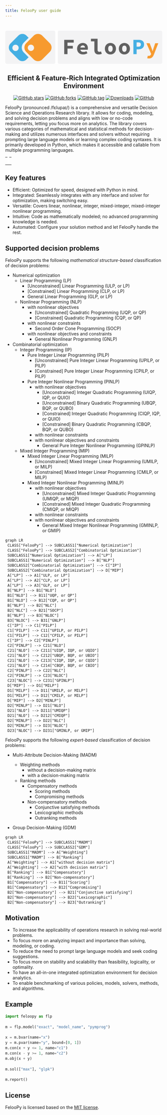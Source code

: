 ```yaml
---
title: FelooPy user guide
---
```


#

<img src="assets/banner.png" alt="logo">

<h2 align='center'>Efficient & Feature-Rich Integrated Optimization Environment</h2>

<center>

[![GitHub stars](https://img.shields.io/github/stars/ktafakkori/feloopy?label=stars&style=flat-rounded&color=success&logo=github)](https://github.com/ktafakkori/feloopy/stargazers)
[![GitHub forks](https://img.shields.io/github/forks/ktafakkori/feloopy?label=forks&style=flat-rounded&color=blue)](https://github.com/ktafakkori/feloopy/network/members)
[![GitHub tag](https://img.shields.io/github/v/tag/ktafakkori/feloopy?sort=semver&label=version&style=flat-rounded&color=orange)](https://github.com/ktafakkori/feloopy/releases)
[![Downloads](https://pepy.tech/badge/feloopy?style=flat-rounded&color=green)](https://pepy.tech/project/feloopy)
[![GitHub](https://img.shields.io/github/license/ktafakkori/feloopy?style=flat-rounded&color=red)](https://github.com/ktafakkori/feloopy/blob/main/LICENSE)

</center>

FelooPy (pronounced /fɛlupaɪ/) is a comprehensive and versatile Decision Science and Operations Research library. It allows for coding, modeling, and solving decision problems and aligns with low or no-code requirements, letting you focus more on analytics. The library covers various categories of mathematical and statistical methods for decision-making and utilizes numerous interfaces and solvers without requiring prompting large language models or learning complex coding syntaxes. It is primarily developed in Python, which makes it accessible and callable from multiple programming languages.

<table align="center">
  <tr>
    <td style="text-align: center;">
      <canvas id="gameCanvas" width="400" height="400" style="border: 3px solid white;"></canvas>
    </td>
  </tr>
</table>

<script>
  var canvas = document.getElementById('gameCanvas');
  var context = canvas.getContext('2d');

  var snake, prey, direction, updateInterval, drawInterval, gameOver;

  function startGame() {
      snake = [{ top: canvas.height / 2, left: canvas.width / 2, direction: 'right' }];
      prey = generatePrey();
      direction = 'right';
      gameOver = false;

      if (updateInterval) clearInterval(updateInterval);
      if (drawInterval) clearInterval(drawInterval);

      updateInterval = setInterval(update, 100);
      drawInterval = setInterval(draw, 100);
  }

  function generatePrey() {
      return {
          top: Math.floor(Math.random() * (canvas.height / 20)) * 20,
          left: Math.floor(Math.random() * (canvas.width / 20)) * 20
      };
  }

  function draw() {
      if (gameOver) {
          startGame();
          return;
      }

      context.clearRect(0, 0, canvas.width, canvas.height);

      context.fillStyle = 'lightblue';
      for (var i = 0; i < snake.length; i++) {
          var segment = snake[i];
          context.save();
          context.translate(segment.left + 20, segment.top + 20);
          context.rotate((segment.direction === 'right' ? 45 : segment.direction === 'down' ? 135 : segment.direction === 'left' ? 225 : 315) * Math.PI / 180);

          context.fillRect(-20, -20, 40, 40);

          if (i === 0) {
              context.fillStyle = 'white';
              context.beginPath();
              context.arc(0, -10, 6, 0, Math.PI * 2);
              context.closePath();
              context.fill();
          }

          context.restore();
      }

      if (prey !== null) {
          context.fillStyle = 'orange';
          context.save();
          context.translate(prey.left + 20, prey.top + 20);
          context.rotate(45 * Math.PI / 180);
          context.fillRect(-20, -20, 40, 40);

          context.fillStyle = 'white';
          context.beginPath();
          context.arc(0, -10, 6, 0, Math.PI * 2);
          context.closePath();
          context.fill();

          context.restore();
      }
  }

  function update() {
      if (gameOver || prey === null) return;

      var head = Object.assign({}, snake[0]);
      var preyDirection;

      if (prey.top < head.top) {
          direction = 'up';
          preyDirection = 'down';
      } else if (prey.top > head.top) {
          direction = 'down';
          preyDirection = 'up';
      } else if (prey.left < head.left) {
          direction = 'left';
          preyDirection = 'right';
      } else if (prey.left > head.left) {
          direction = 'right';
          preyDirection = 'left';
      }

      head.direction = direction;

      if (direction === 'left') {
          head.left -= 20;
      } else if (direction === 'right') {
          head.left += 20;
      } else if (direction === 'up') {
          head.top -= 20;
      } else if (direction === 'down') {
          head.top += 20;
      }

      snake.unshift(head);

      if (head.left === prey.left && head.top === prey.top) {
          snake.push({});
          prey = generatePrey();
      } else {
          snake.pop();
      }
  }

  startGame();
</script>

## Key features

- Efficient: Optimized for speed, designed with Python in mind.
- Integrated: Seamlessly integrates with any interface and solver for optimization, making switching easy.
- Versatile: Covers linear, nonlinear, integer, mixed-integer, mixed-integer nonlinear programming.
- Intuitive: Code as mathematically modeled; no advanced programming knowledge is needed.
- Automated: Configure your solution method and let FelooPy handle the rest.

## Supported decision problems

FelooPy supports the following _mathematical structure-based_ classification of decision problems:

- Numerical optimization
   - Linear Programming (LP)
      - [Unconstrained] Linear Programming (ULP, or LP)
      - [Constrained] Linear Programming (CLP, or LP)
      - General Linear Programming (GLP, or LP)
   - Nonlinear Programming (NLP)
      - with nonlinear objectives
         - [Unconstrained] Quadratic Programming (UQP, or QP)
         - [Constrained] Quadratic Programming (CQP, or QP)
      - with nonlinear constraints
         - Second Order Cone Programming (SOCP)
      - with nonlinear objectives and constraints
         - General Nonlinear Programming (GNLP)
- Combinatorial optimization
   - Integer Programming (IP)
      - Pure Integer Linear Programming (PILP)
         - [Unconstrained] Pure Integer Linear Programming (UPILP, or PILP)
         - [Constrained] Pure Integer Linear Programming (CPILP, or PILP)
      - Pure Integer Nonlinear Programming (PINLP)
         - with nonlinear objectives
            - [Unconstrained] Integer Quadratic Programming (UIQP, IQP, or QUIO)
            - [Unconstrained] Binary Quadratic Programming (UBQP, BQP, or QUBO)
            - [Constrained] Integer Quadratic Programming (CIQP, IQP, or QUIO)
            - [Constrained] Binary Quadratic Programming (CBQP, BQP, or QUBO)
         - with nonlinear constraints
         - with nonlinear objectives and constraints
            - General Pure Integer Nonlinear Programming (GPINLP)
   - Mixed Integer Programming (MIP)
      - Mixed Integer Linear Programming (MILP)
         - [Unconstrained] Mixed Integer Linear Programming (UMILP, or MILP)
         - [Constrained] Mixed Integer Linear Programming (CMILP, or MILP)
      - Mixed Integer Nonlinear Programming (MINLP)
         - with nonlinear objectives
            - [Unconstrained] Mixed Integer Quadratic Programming (UMIQP, or MIQP)
            - [Constrained] Mixed Integer Quadratic Programming (CMIQP, or MIQP)
         - with nonlinear constraints
         - with nonlinear objectives and constraints
            - General Mixed Integer Nonlinear Programming (GMINLP, or GMIP)


```mermaid
graph LR 
 CLASS["FelooPy"] --> SUBCLASS1["Numerical Optimization"]
 CLASS["FelooPy"] --> SUBCLASS2["Combinatorial Optimization"]
 SUBCLASS1["Numerical Optimization"] --> A["LP"]
 SUBCLASS1["Numerical Optimization"] --> B["NLP"]
 SUBCLASS2["Combinatorial Optimization"] --> C["IP"]
 SUBCLASS2["Combinatorial Optimization"] --> D["MIP"]
 A["LP"] --> A1["ULP, or LP"]
 A["LP"] --> A2["CLP, or LP"]
 A["LP"] --> A3["GLP, or LP"]
 B["NLP"] --> B1["NLO"]
 B1["NLO"] --> B11["UQP, or QP"]
 B1["NLO"] --> B12["CQP, or QP"]
 B["NLP"] --> B2["NLC"]
 B2["NLC"] --> B21["SOCP"]
 B["NLP"] --> B3["NLOC"]
 B3["NLOC"] --> B31["GNLP"]
 C["IP"] --> C1["PILP"]
 C1["PILP"] --> C11["UPILP, or PILP"]
 C1["PILP"] --> C12["CPILP, or PILP"]
 C["IP"] --> C2["PINLP"]
 C2["PINLP"] --> C21["NLO"]
 C21["NLO"] --> C211["UIQP, IQP, or UQIO"]
 C21["NLO"] --> C212["UBQP, BQP, or UBIO"]
 C21["NLO"] --> C213["CIQP, IQP, or CQIO"]
 C21["NLO"] --> C214["CBQP, BQP, or CBIO"]
 C2["PINLP"] --> C22["NLC"]
 C2["PINLP"] --> C23["NLOC"]
 C23["NLOC"] --> C231["GPINLP"]
 D["MIP"] --> D1["MILP"]  
 D1["MILP"] --> D11["UMILP, or MILP"]
 D1["MILP"] --> D12["CMILP, or MILP"]
 D["MIP"] --> D2["MINLP"]  
 D2["MINLP"] --> D21["NLO"]
 D21["NLO"] --> D211["UMIQP"]
 D21["NLO"] --> D212["CMIQP"]
 D2["MINLP"] --> D22["NLC"]
 D2["MINLP"] --> D23["NLOC"]
 D23["NLOC"] --> D231["GMINLP, or GMIP"]
```

FelooPy supports the following _expert-based_ classification of decision problems:

- Multi-Attribute Decision-Making (MADM)
   - Weighting methods
      - without a decision-making matrix
      - with a decision-making matrix
   - Ranking methods
      - Compensatory methods
         - Scoring methods
         - Compromising methods
      - Non-compensatory methods
         - Conjunctive satisfying methods
         - Lexicographic methods
         - Outranking methods

- Group Decision-Making (GDM)

```mermaid
graph LR 
 CLASS["FelooPy"] --> SUBCLASS1["MADM"]
 CLASS["FelooPy"] --> SUBCLASS2["GDM"]
 SUBCLASS1["MADM"] --> A["Weighting"]
 SUBCLASS1["MADM"] --> B["Ranking"]
 A["Weighting"] --> A1["without decision matrix"]
 A["Weighting"] --> A2["with decision matrix"]
 B["Ranking"] --> B1["Compensatory"]
 B["Ranking"] --> B2["Non-compensatory"]
 B1["Compensatory"] --> B11["Scoring"]
 B1["Compensatory"] --> B12["Compromising"]
 B2["Non-compensatory"] --> B21["Conjunctive satisfying"]
 B2["Non-compensatory"] --> B22["Lexicographic"]
 B2["Non-compensatory"] --> B23["Outranking"]
```

## Motivation

- To increase the applicability of operations research in solving real-world problems.
- To focus more on analyzing impact and importance than solving, modeling, or coding.
- To reduce the need to prompt large language models and seek coding suggestions.
- To focus more on stability and scalability than feasibility, logicality, or optimality.
- To have an all-in-one integrated optimization environment for decision analytics.
- To enable benchmarking of various policies, models, solvers, methods, and algorithms.


## Example

```py
import feloopy as flp

m = flp.model("exact", "model_name", "pymprog")

x = m.bvar(name="x")
y = m.pvar(name="y", bound=[0, 1])
m.con(x + y <= 1, name="c1")
m.con(x - y >= 1, name="c2")
m.obj(x + y)

m.sol(["max"], "glpk")

m.report()
```

## License

FelooPy is licensed based on the [MIT license](https://github.com/ktafakkori/feloopy/blob/main/LICENSE).
